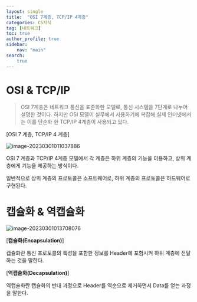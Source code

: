 ```yaml
---
layout: single
title:  "OSI 7계층, TCP/IP 4계층"
categories: CS지식
tag: [네트워크]
toc: true   
author_profile: true
sidebar:
    nav: "main"
search:
    true
---
```


# OSI & TCP/IP

> OSI 7계층은 네트워크 통신을 표준화한 모델로, 통신 시스템을 7단계로 나누어 설명한 것이다. 하지만 OSI 모델이 실무에서 사용하기에 복잡해 실제 인터넷에서는 이를 단순화 한 TCP/IP 4계층이 사용되고 있다. 

[OSI 7 계층, TCP/IP 4 계층]

![image-20230301011037886]({{site.url}}/images/2023-02-26-OSI/image-20230301011037886.png)

OSI 7 계층과 TCP/IP 4계층 모델에서 각 계층은 하위 계층의 기능을 이용하고, 상위 계층에게 기능을 제공하는 방식이다. 

일반적으로 상위 계층의 프로토콜은 소프트웨어로, 하위 계층의 프로토콜은 하드웨어로 구현된다. 



# 캡슐화 & 역캡슐화 

![image-20230301013708076]({{site.url}}/images/2023-02-26-OSI/image-20230301013708076.png)

[**캡슐화(Encapsulation)**]

캡슐화란 통신 프로토콜의 특성을 포함한 정보를 Header에 포함시켜 하위 계층에 전달하는 것을 말한다. 



[**역캡슐화(Decapsulation)**]

역캡슐화란 캡슐화의 반대 과정으로 Header를 역순으로 제거하면서 Data를 얻는 과정을 말한다. 

